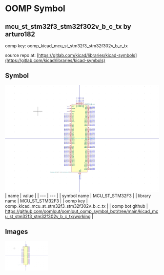 # OOMP Symbol  
## mcu_st_stm32f3_stm32f302v_b_c_tx  by arturo182  
  
oomp key: oomp_kicad_mcu_st_stm32f3_stm32f302v_b_c_tx  
  
source repo at: [https://gitlab.com/kicad/libraries/kicad-symbols](https://gitlab.com/kicad/libraries/kicad-symbols)  
## Symbol  
  
[![working.png](working_600.png)](working.png)  
| name | value | 
| --- | --- | 
| symbol name | MCU_ST_STM32F3 | 
| library name | MCU_ST_STM32F3 | 
| oomp key | oomp_kicad_mcu_st_stm32f3_stm32f302v_b_c_tx | 
| oomp bot github | https://github.com/oomlout/oomlout_oomp_symbol_bot/tree/main/kicad_mcu_st_stm32f3_stm32f302v_b_c_tx/working | 
## Images  
  
[![working.png](working_140.png)](working.png)  
